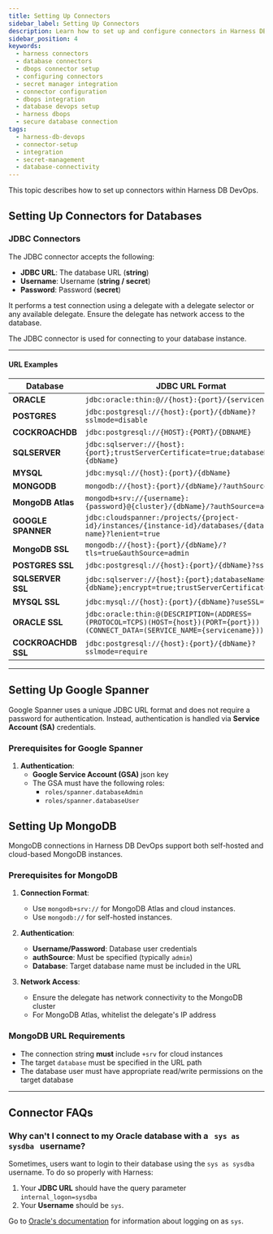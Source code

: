 ```yaml
---
title: Setting Up Connectors
sidebar_label: Setting Up Connectors
description: Learn how to set up and configure connectors in Harness DB DevOps to securely link databases, artifact registries, and secret managers.
sidebar_position: 4
keywords:
  - harness connectors
  - database connectors
  - dbops connector setup
  - configuring connectors
  - secret manager integration
  - connector configuration
  - dbops integration
  - database devops setup
  - harness dbops
  - secure database connection
tags:
  - harness-db-devops
  - connector-setup
  - integration
  - secret-management
  - database-connectivity
---
```


This topic describes how to set up connectors within Harness DB DevOps. 

## Setting Up Connectors for Databases

### JDBC Connectors

The JDBC connector accepts the following:  
- **JDBC URL**: The database URL (**string**)  
- **Username**: Username (**string / secret**)  
- **Password**: Password (**secret**)  

It performs a test connection using a delegate with a delegate selector or any available delegate. Ensure the delegate has network access to the database.  

The JDBC connector is used for connecting to your database instance.

---

#### URL Examples

| Database           | JDBC URL Format                                                                                                                  |
|--------------------|----------------------------------------------------------------------------------------------------------------------------------|
| **ORACLE**         | `jdbc:oracle:thin:@//{host}:{port}/{servicename}`                                                                                |
| **POSTGRES**       | `jdbc:postgresql://{host}:{port}/{dbName}?sslmode=disable`                                                                       |
| **COCKROACHDB**    | `jdbc:postgresql://{HOST}:{PORT}/{DBNAME}`                                                                                       |
| **SQLSERVER**      | `jdbc:sqlserver://{host}:{port};trustServerCertificate=true;databaseName={dbName}`                                               |
| **MYSQL**          | `jdbc:mysql://{host}:{port}/{dbName}`                                                                                            |
| **MONGODB**        | `mongodb://{host}:{port}/{dbName}/?authSource=admin`                                                                             |
| **MongoDB Atlas**  | `mongodb+srv://{username}:{password}@{cluster}/{dbName}/?authSource=admin`                                                       |
| **GOOGLE SPANNER** | `jdbc:cloudspanner:/projects/{project-id}/instances/{instance-id}/databases/{database-name}?lenient=true`                        |
| **MongoDB SSL**    | `mongodb://{host}:{port}/{dbName}/?tls=true&authSource=admin`                                                                    |
| **POSTGRES SSL**   | `jdbc:postgresql://{host}:{port}/{dbName}?ssl=true`                                                                              |
| **SQLSERVER SSL**  | `jdbc:sqlserver://{host}:{port};databaseName={dbName};encrypt=true;trustServerCertificate=false;`                                |
| **MYSQL SSL**      | `jdbc:mysql://{host}:{port}/{dbName}?useSSL=true`                                                                                |
| **ORACLE SSL**     | `jdbc:oracle:thin:@(DESCRIPTION=(ADDRESS=(PROTOCOL=TCPS)(HOST={host})(PORT={port}))(CONNECT_DATA=(SERVICE_NAME={servicename})))` |
| **COCKROACHDB SSL**     | `jdbc:postgresql://{host}:{port}/{dbName}?sslmode=require`                                                                  |

---

## Setting Up Google Spanner

Google Spanner uses a unique JDBC URL format and does not require a password for authentication. Instead, authentication is handled via **Service Account (SA)** credentials.

### Prerequisites for Google Spanner

1. **Authentication**:  
   - **Google Service Account (GSA)** json key 
   - The GSA must have the following roles:  
     - `roles/spanner.databaseAdmin`  
     - `roles/spanner.databaseUser`

## Setting Up MongoDB

MongoDB connections in Harness DB DevOps support both self-hosted and cloud-based MongoDB instances.

### Prerequisites for MongoDB

1. **Connection Format**:  
   - Use `mongodb+srv://` for MongoDB Atlas and cloud instances.
   - Use `mongodb://` for self-hosted instances.

2. **Authentication**:  
   - **Username/Password**: Database user credentials
   - **authSource**: Must be specified (typically `admin`)
   - **Database**: Target database name must be included in the URL

3. **Network Access**:  
   - Ensure the delegate has network connectivity to the MongoDB cluster
   - For MongoDB Atlas, whitelist the delegate's IP address

### MongoDB URL Requirements

- The connection string **must** include `+srv` for cloud instances
- The target `database` must be specified in the URL path
- The database user must have appropriate read/write permissions on the target database

---

## Connector FAQs

### Why can't I connect to my Oracle database with a &nbsp; `sys as sysdba` &nbsp; username? 

Sometimes, users want to login to their database using the `sys as sysdba` username. To do so properly with Harness:

1. Your **JDBC URL** should have the query parameter `internal_logon=sysdba`
2. Your **Username** should be `sys`.

Go to [Oracle's documentation](https://docs.oracle.com/en/database/oracle/oracle-database/23/jjdbc/data-sources-and-URLs.html#GUID-44572C63-10D2-478A-BB2E-ACF6674C59CC) for information about logging on as `sys`.